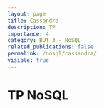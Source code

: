 ```yaml
---
layout: page
title: Cassandra
description: TP
importance: 4
category: BUT 3 - NoSQL
related_publications: false
permalink: /nosql/cassandra/
visible: true
---
```


# TP NoSQL
